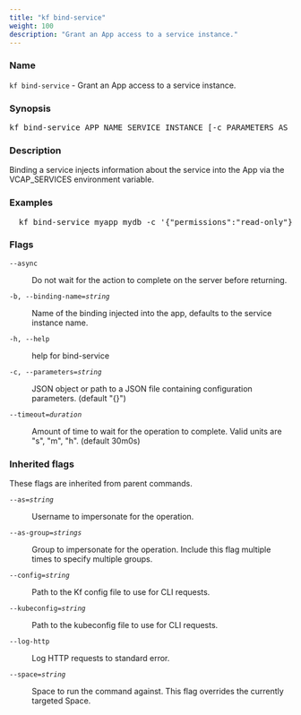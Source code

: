 ```yaml
---
title: "kf bind-service"
weight: 100
description: "Grant an App access to a service instance."
---
```

### Name

<code translate="no">kf bind-service</code> - Grant an App access to a service instance.

### Synopsis

<pre translate="no">kf bind-service APP_NAME SERVICE_INSTANCE [-c PARAMETERS_AS_JSON] [--binding-name BINDING_NAME] [flags]</pre>

### Description

Binding a service injects information about the service into the App via the
VCAP_SERVICES environment variable.


### Examples

<pre translate="no">
  kf bind-service myapp mydb -c &#39;{&#34;permissions&#34;:&#34;read-only&#34;}&#39;</pre>

### Flags

<dl>
<dt><code translate="no">--async</code></dt>
<dd><p>Do not wait for the action to complete on the server before returning.</p>
</dd>
<dt><code translate="no">-b, --binding-name=<var translate="no">string</var></code></dt>
<dd><p>Name of the binding injected into the app, defaults to the service instance name.</p>
</dd>
<dt><code translate="no">-h, --help</code></dt>
<dd><p>help for bind-service</p>
</dd>
<dt><code translate="no">-c, --parameters=<var translate="no">string</var></code></dt>
<dd><p>JSON object or path to a JSON file containing configuration parameters. (default &quot;{}&quot;)</p>
</dd>
<dt><code translate="no">--timeout=<var translate="no">duration</var></code></dt>
<dd><p>Amount of time to wait for the operation to complete. Valid units are &quot;s&quot;, &quot;m&quot;, &quot;h&quot;. (default 30m0s)</p>
</dd>
</dl>


### Inherited flags

These flags are inherited from parent commands.

<dl>
<dt><code translate="no">--as=<var translate="no">string</var></code></dt>
<dd><p>Username to impersonate for the operation.</p>
</dd>
<dt><code translate="no">--as-group=<var translate="no">strings</var></code></dt>
<dd><p>Group to impersonate for the operation. Include this flag multiple times to specify multiple groups.</p>
</dd>
<dt><code translate="no">--config=<var translate="no">string</var></code></dt>
<dd><p>Path to the Kf config file to use for CLI requests.</p>
</dd>
<dt><code translate="no">--kubeconfig=<var translate="no">string</var></code></dt>
<dd><p>Path to the kubeconfig file to use for CLI requests.</p>
</dd>
<dt><code translate="no">--log-http</code></dt>
<dd><p>Log HTTP requests to standard error.</p>
</dd>
<dt><code translate="no">--space=<var translate="no">string</var></code></dt>
<dd><p>Space to run the command against. This flag overrides the currently targeted Space.</p>
</dd>
</dl>


